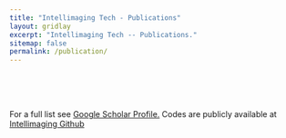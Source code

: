 ```yaml
---
title: "Intellimaging Tech - Publications"
layout: gridlay
excerpt: "Intellimaging Tech -- Publications."
sitemap: false
permalink: /publication/
---
```

<br/>
<br/>
<br/>


For a full list see [Google Scholar Profile.](https://scholar.google.com/citations?user=MWsIcikAAAAJ&hl=en)
Codes are publicly available at [Intellimaging Github](https://github.com/wenxiangcong-sys)



